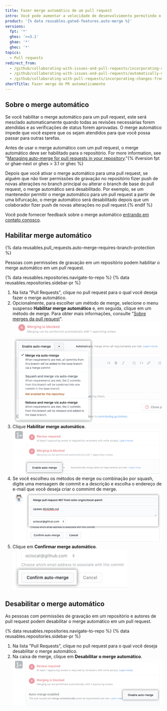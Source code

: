 ```yaml
---
title: Fazer merge automático de um pull request
intro: Você pode aumentar a velocidade de desenvolvimento permitindo o merge automático de um pull request para que o pull request seja mesclado automaticamente quando todos os requisitos de merge forem atendidos.
product: '{% data reusables.gated-features.auto-merge %}'
versions:
  fpt: '*'
  ghes: '>=3.1'
  ghae: '*'
  ghec: '*'
topics:
  - Pull requests
redirect_from:
  - /github/collaborating-with-issues-and-pull-requests/incorporating-changes-from-a-pull-request/automatically-merging-a-pull-request
  - /github/collaborating-with-issues-and-pull-requests/automatically-merging-a-pull-request
  - /github/collaborating-with-pull-requests/incorporating-changes-from-a-pull-request/automatically-merging-a-pull-request
shortTitle: Fazer merge do PR automaticamente
---
```


## Sobre o merge automático

Se você habilitar o merge automático para um pull request, este será mesclado automaticamente quando todas as revisões necessárias forem atendidas e as verificações de status forem aprovadas. O merge automático impede que você espere que os sejam atendidos para que você possa passar para outras tarefas.

Antes de usar o merge automático com um pull request, o merge automático deve ser habilitado para o repositório. For more information, see "[Managing auto-merge for pull requests in your repository](/github/administering-a-repository/managing-auto-merge-for-pull-requests-in-your-repository)."{% ifversion fpt or ghae-next or ghes > 3.1 or ghec %}

Depois que você ativar o merge automático para uma pull request, se alguém que não tiver permissões de gravação no repositório fizer push de novas alterações no branch principal ou alterar o branch de base do pull request, o merge automático será desabilitado. Por exemplo, se um mantenedor permitir o merge automático para um pull request a partir de uma bifurcação, o merge automático será desabilitado depois que um colaborador fizer push de novas alterações no pull request.{% endif %}

Você pode fornecer feedback sobre o merge automático [entrando em contato conosco](https://support.github.com/contact/feedback?category=prs-and-code-review&subject=Pull%20request%20auto-merge%20feedback).

## Habilitar merge automático

{% data reusables.pull_requests.auto-merge-requires-branch-protection %}

Pessoas com permissões de gravação em um repositório podem habilitar o merge automático em um pull request.

{% data reusables.repositories.navigate-to-repo %}
{% data reusables.repositories.sidebar-pr %}
1. Na lista "Pull Requests", clique no pull request para o qual você deseja fazer o merge automático.
1. Opcionalmente, para escolher um método de merge, selecione o menu suspenso **Habilitar merge automático** e, em seguida, clique em um método de merge. Para obter mais informações, consulte "[Sobre merges da pull request](/github/collaborating-with-issues-and-pull-requests/about-pull-request-merges)". ![Menu suspenso "Habilitar merge automático"](/assets/images/help/pull_requests/enable-auto-merge-drop-down.png)
1. Clique **Habilitar merge automático**. ![Botão para habilitar merge automático](/assets/images/help/pull_requests/enable-auto-merge-button.png)
1. Se você escolheu os métodos de merge ou combinação por squash, digite uma mensagem de commit e a descrição e escolha o endereço de e-mail que você deseja criar o commimt de merge.![Campos para inserir mensagem de commit e descrição e escolher o e-mail do autor do commit](/assets/images/help/pull_requests/pull-request-information-fields.png)
1. Clique em **Confirmar merge automático**. ![Botão para confirmar o merge automático](/assets/images/help/pull_requests/confirm-auto-merge-button.png)

## Desabilitar o merge automático

As pessoas com permissões de gravação em um repositório e autores de pull request podem desabilitar o merge automático em um pull request.

{% data reusables.repositories.navigate-to-repo %}
{% data reusables.repositories.sidebar-pr %}
1. Na lista "Pull Requests", clique no pull request para o qual você deseja desabilitar o merge automático.
1. Na caixa de merge, clique em **Desabilitar o merge automático**. ![Botão para desabilitar o merge automático](/assets/images/help/pull_requests/disable-auto-merge-button.png)
